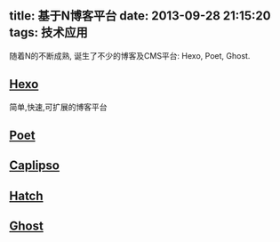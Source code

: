 title: 基于N博客平台
date: 2013-09-28 21:15:20
tags: 技术应用
---
随着N的不断成熟, 诞生了不少的博客及CMS平台: Hexo, Poet, Ghost.

## [Hexo](http://zespia.tw/hexo/)
简单,快速,可扩展的博客平台

## [Poet](http://jsantell.github.io/poet/)


## [Caplipso](http://jsantell.github.io/poet/)

## [Hatch](http://hatchjs.com/)

## [Ghost](http://ghost.org)